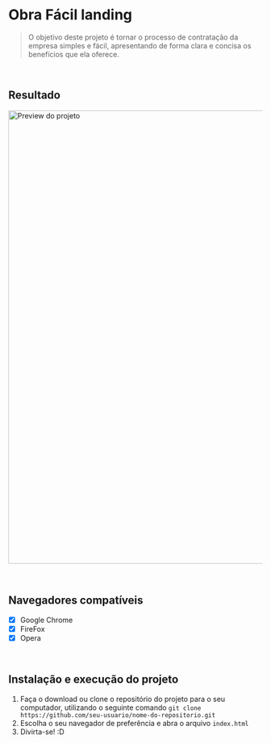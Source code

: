 # Obra Fácil landing

> O objetivo deste projeto é tornar o processo de contratação da empresa simples e fácil, apresentando de forma clara e concisa os benefícios que ela oferece.

&nbsp;

## Resultado
<img src="https://user-images.githubusercontent.com/108842368/226107984-432b41c4-e40c-4e0f-8eb9-c2e975bffb30.png" alt="Preview do projeto" width="900px" />
 
&nbsp;

## Navegadores compatíveis
- [x] Google Chrome
- [x] FireFox
- [x] Opera

&nbsp;

## Instalação e execução do projeto
1. Faça o download ou clone o repositório do projeto para o seu computador, utilizando o seguinte comando `git clone https://github.com/seu-usuario/nome-do-repositorio.git`
2. Escolha o seu navegador de preferência e abra o arquivo `index.html`
3. Divirta-se! :D
